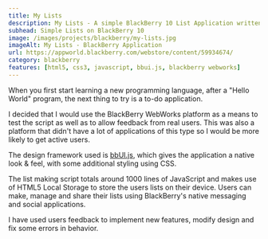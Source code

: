```yaml
---
title: My Lists
description: My Lists - A simple BlackBerry 10 List Application written in JavaScript
subhead: Simple Lists on BlackBerry 10
image: /images/projects/blackberry/my-lists.jpg
imageAlt: My Lists - BlackBerry Application
url: https://appworld.blackberry.com/webstore/content/59934674/
category: blackberry
features: [html5, css3, javascript, bbui.js, blackberry webworks]
---
```


When you first start learning a new programming language, after a "Hello World"
program, the next thing to try is a to-do application.

I decided that I would use the BlackBerry WebWorks platform as a means to test
the script as well as to allow feedback from real users. This was also a platform that
didn't have a lot of applications of this type so I would be more likely to get
active users.

The design framework used is [bbUI.js](https://github.com/blackberry/bbUI.js/ "bbUI.js"),
which gives the application a native look & feel, with some additional styling
using CSS.

The list making script totals around 1000 lines of JavaScript and makes use of
HTML5 Local Storage to store the users lists on their device. Users can make,
manage and share their lists using BlackBerry's native messaging and social
applications.

I have used users feedback to implement new features, modify design and
fix some errors in behavior.
